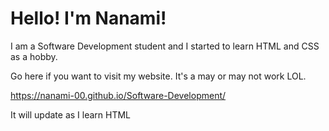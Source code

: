 # Hello! I'm Nanami!

I am a Software Development student and I started to learn HTML and CSS as a hobby.

Go here if you want to visit my website.
It's a may or may not work LOL.

https://nanami-00.github.io/Software-Development/

It will update as I learn HTML
